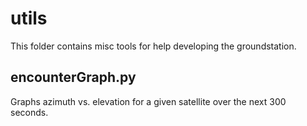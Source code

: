 # utils

This folder contains misc tools for help developing the groundstation.

## encounterGraph.py

Graphs azimuth vs. elevation for a given satellite over the next 300 seconds.



